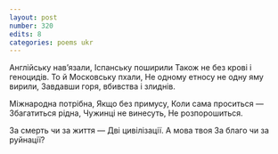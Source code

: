 ```yaml
---
layout: post
number: 320
edits: 8
categories: poems ukr
---
```


Англійську нав’язали,
Іспанську поширили
Також не без крові і геноцидів. 
То й Московську пхали, 
Не одному етносу не одну яму вирили, 
Завдавши горя, вбивства і злиднів.

Міжнародна потрібна,
Якщо без примусу, 
Коли сама проситься —
Збагатиться рідна,
Чужинці не винесуть, 
Не розпорошиться.

За смерть чи за життя — 
Дві цивілізації.
А мова твоя
За благо чи за руйнації?
